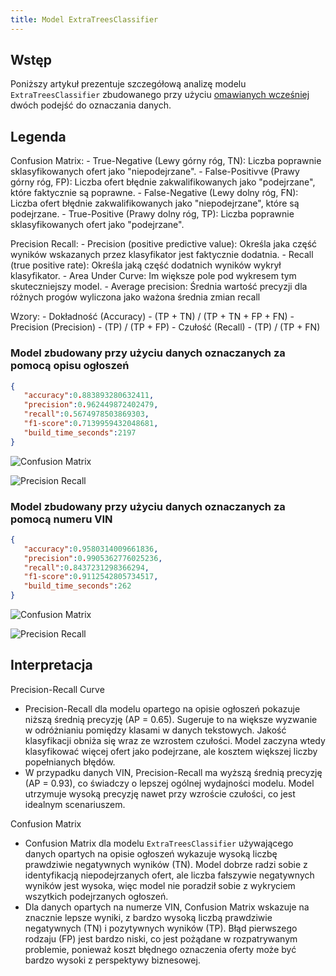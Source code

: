```yaml
---
title: Model ExtraTreesClassifier
---
```



## Wstęp

Poniższy artykuł prezentuje szczegółową analizę modelu `ExtraTreesClassifier` zbudowanego przy użyciu [omawianych wcześniej](/analiza_modeli_ml/index.md) dwóch podejść do oznaczania danych.

## Legenda

Confusion Matrix:
    - True-Negative (Lewy górny róg, TN): Liczba poprawnie sklasyfikowanych ofert jako "niepodejrzane".
    - False-Positivve (Prawy górny róg, FP): Liczba ofert błędnie zakwalifikowanych jako "podejrzane", które faktycznie są poprawne.
    - False-Negative (Lewy dolny róg, FN): Liczba ofert błędnie zakwalifikowanych jako "niepodejrzane", które są podejrzane.
    - True-Positive (Prawy dolny róg, TP): Liczba poprawnie sklasyfikowanych ofert jako "podejrzane".

Precision Recall:
    - Precision (positive predictive value): Określa jaka część wyników wskazanych przez klasyfikator jest faktycznie dodatnia.
    - Recall (true positive rate): Określa jaką część dodatnich wyników wykrył klasyfikator.
    - Area Under Curve: Im większe pole pod wykresem tym skuteczniejszy model.
    - Average precision: Średnia wartość precyzji dla różnych progów wyliczona jako ważona średnia zmian recall

Wzory:
    - Dokładność (Accuracy) -  (TP + TN) / (TP + TN + FP + FN)
    - Precision (Precision) -  (TP) / (TP + FP)
    - Czułość (Recall) - (TP) / (TP + FN)


### Model zbudowany przy użyciu danych oznaczanych za pomocą opisu ogłoszeń
```json
{
   "accuracy":0.883893280632411,
   "precision":0.962449872402479,
   "recall":0.5674978503869303,
   "f1-score":0.7139959432048681,
   "build_time_seconds":2197
}
```

![Confusion Matrix](/assets/confusion_matrix_ExtraTreesClassifier-description.png)

![Precision Recall](/assets/precision_recall_curve_ExtraTreesClassifier-description.png)

### Model zbudowany przy użyciu danych oznaczanych za pomocą numeru VIN

```json
{
   "accuracy":0.9580314009661836,
   "precision":0.9905362776025236,
   "recall":0.8437231298366294,
   "f1-score":0.9112542805734517,
   "build_time_seconds":262
}
```

![Confusion Matrix](/assets/confusion_matrix_ExtraTreesClassifier-vin.png)


![Precision Recall](/assets/precision_recall_curve_ExtraTreesClassifier-vin.png)

## Interpretacja

Precision-Recall Curve

- Precision-Recall dla modelu opartego na opisie ogłoszeń pokazuje niższą średnią precyzję (AP = 0.65). Sugeruje to na większe wyzwanie w odróżnianiu pomiędzy klasami w danych tekstowych. Jakość klasyfikacji obniża się wraz ze wzrostem czułości. Model zaczyna wtedy klasyfikować więcej ofert jako podejrzane, ale kosztem większej liczby popełnianych błędów.
- W przypadku danych VIN, Precision-Recall ma wyższą średnią precyzję (AP = 0.93), co świadczy o lepszej ogólnej wydajności modelu. Model utrzymuje wysoką precyzję nawet przy wzroście czułości, co jest idealnym scenariuszem.

Confusion Matrix

- Confusion Matrix dla modelu `ExtraTreesClassifier` używającego danych opartych na opisie ogłoszeń wykazuje wysoką liczbę prawdziwie negatywnych wyników (TN). Model dobrze radzi sobie z identyfikacją niepodejrzanych ofert, ale liczba fałszywie negatywnych wyników jest wysoka, więc model nie poradził sobie z wykryciem wszytkich podejrzanych ogłoszeń.
- Dla danych opartych na numerze VIN, Confusion Matrix wskazuje na znacznie lepsze wyniki, z bardzo wysoką liczbą prawdziwie negatywnych (TN) i pozytywnych wyników (TP). Błąd pierwszego rodzaju (FP) jest bardzo niski, co jest pożądane w rozpatrywanym problemie, ponieważ koszt błędnego oznaczenia oferty może być bardzo wysoki z perspektywy biznesowej.
